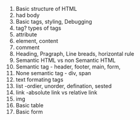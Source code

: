 1. Basic structure of HTML
2. had body
3. Basic tags, styling, Debugging
4. tag? types of tags
5. attribute
6. element, content
7. comment
8. Heading, Pragraph, Line breads, horizontal rule
9. Semantic HTML vs non Semantic HTML
10. Semantic tag - header, footer, main, form,
11. None semantic tag - div, span
12. text formating tags
13. list 
  -ordier, unorder, defination, sested
14. link 
-absolute link vs relative link
15. img
16. Basic table
17. Basic form
